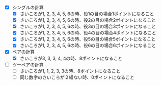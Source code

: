 - [x] シングルの計算
  - [x] さいころが1, 2, 3, 4, 5, 6の時、役1の目の場合1ポイントになること
  - [x] さいころが1, 2, 3, 4, 5, 6の時、役2の目の場合2ポイントになること
  - [x] さいころが1, 2, 3, 4, 5, 6の時、役3の目の場合3ポイントになること
  - [x] さいころが1, 2, 3, 4, 5, 6の時、役4の目の場合4ポイントになること
  - [x] さいころが1, 2, 3, 4, 5, 6の時、役5の目の場合5ポイントになること
  - [x] さいころが1, 2, 3, 4, 5, 6の時、役6の目の場合6ポイントになること
- [x] ペアの計算
  - [x] さいころが3, 3, 3, 4, 4の時、8ポイントになること
- [ ] ツーペアの計算
  - [ ] さいころが1, 1, 2, 3, 3の時、8ポイントになること
  - [ ] 同じ数字のさいころが２組ない時、0ポイントになること
